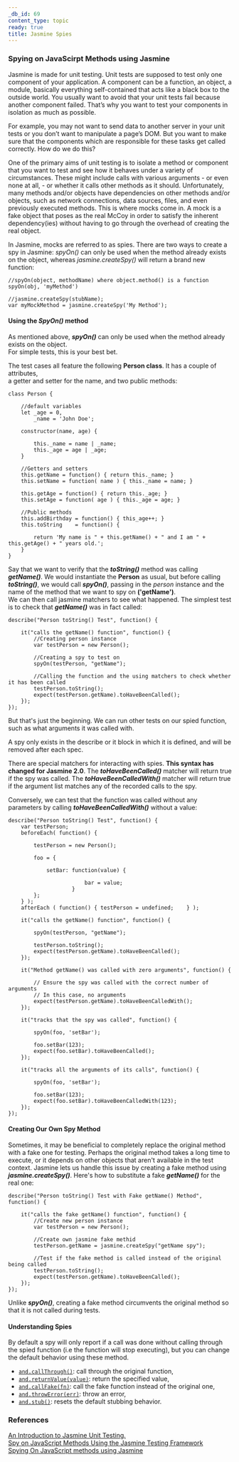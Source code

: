 ```yaml
---
_db_id: 69
content_type: topic
ready: true
title: Jasmine Spies
---
```


### Spying on JavaScirpt Methods using Jasmine

Jasmine is made for unit testing. Unit tests are supposed to test only one component of your application. A component can be a function, an object, a module, basically everything self-contained that acts like a black box to the outside world. You usually want to avoid that your unit tests fail because another component failed. That’s why you want to test your components in isolation as much as possible.

For example, you may not want to send data to another server in your unit tests or you don’t want to manipulate a page’s DOM. But you want to make sure that the components which are responsible for these tasks get called correctly. How do we do this?

One of the primary aims of unit testing is to isolate a method or component that you want to test and see how it behaves under a variety of circumstances. These might include calls with various arguments - or even none at all, - or whether it calls other methods as it should. Unfortunately, many methods and/or objects have dependencies on other methods and/or objects, such as network connections, data sources, files, and even previously executed methods. This is where mocks come in. A mock is a fake object that poses as the real McCoy in order to satisfy the inherent dependency(ies) without having to go through the overhead of creating the real object.

In Jasmine, mocks are referred to as spies. There are two ways to create a spy in Jasmine: *spyOn()* can only be used when the method already exists on the object, whereas *jasmine.createSpy()* will return a brand new function:

```
//spyOn(object, methodName) where object.method() is a function
spyOn(obj, 'myMethod')
 
//jasmine.createSpy(stubName);
var myMockMethod = jasmine.createSpy('My Method');

```

#### Using the *SpyOn()* method

As mentioned above, __*spyOn()*__ can only be used when the method already exists on the object.  
For simple tests, this is your best bet.

The test cases all feature the following __Person class__. It has a couple of attributes,   
a getter and setter for the name, and two public methods:

```
class Person {

    //default variables
    let _age = 0, 
        _name = 'John Doe';
    
    constructor(name, age) {

        this._name = name | _name;
        this._age = age | _age;
    }

    //Getters and setters
    this.getName = function() { return this._name; }
    this.setName = function( name ) { this._name = name; }

    this.getAge = function() { return this._age; }
    this.setAge = function( age ) { this._age = age; }

    //Public methods
    this.addBirthday = function() { this_age++; } 
    this.toString    = function() { 
    
        return 'My name is " + this.getName() + " and I am " + this.getAge() + " years old.'; 
    }
}

```

Say that we want to verify that the __*toString()*__ method was calling __*getName()*__. We would instantiate the __Person__ as usual, but before calling __*toString()*__, we would call __*spyOn()*__, passing in the *person* instance and the name of the method that we want to spy on __('getName')__.   
We can then call jasmine matchers to see what happened. The simplest test is to check that __*getName()*__ was in fact called:

```
describe("Person toString() Test", function() {

    it("calls the getName() function", function() {
        //Creating person instance
        var testPerson = new Person();

        //Creating a spy to test on
        spyOn(testPerson, "getName");

        //Calling the function and the using matchers to check whether it has been called
        testPerson.toString();
        expect(testPerson.getName).toHaveBeenCalled();
    });
});
```

But that's just the beginning. We can run other tests on our spied function, such as what arguments it was called with. 

A spy only exists in the describe or it block in which it is defined, and will be removed after each spec.

There are special matchers for interacting with spies. __This syntax has changed for Jasmine 2.0__. The __*toHaveBeenCalled()*__ matcher will return true if the spy was called. The __*toHaveBeenCalledWith()*__ matcher will return true if the argument list matches any of the recorded calls to the spy.

Conversely, we can test that the function was called without any parameters by calling __*toHaveBeenCalledWith()*__ without a value:

```
describe("Person toString() Test", function() {
    var testPerson;
    beforeEach( function() { 
        
        testPerson = new Person(); 

        foo = {

            setBar: function(value) {
                        
                        bar = value;
                    }
        };   
    } );   
    afterEach ( function() { testPerson = undefined;    } );
     
    it("calls the getName() function", function() {

        spyOn(testPerson, "getName");

        testPerson.toString();
        expect(testPerson.getName).toHaveBeenCalled();
    });
     
    it("Method getName() was called with zero arguments", function() {
        
        // Ensure the spy was called with the correct number of arguments
        // In this case, no arguments
        expect(testPerson.getName).toHaveBeenCalledWith();
    });

    it("tracks that the spy was called", function() {
        
        spyOn(foo, 'setBar');

        foo.setBar(123); 
        expect(foo.setBar).toHaveBeenCalled();
    });

    it("tracks all the arguments of its calls", function() {
        
        spyOn(foo, 'setBar');

        foo.setBar(123);
        expect(foo.setBar).toHaveBeenCalledWith(123);
    });
});
```

#### Creating Our Own Spy Method

Sometimes, it may be beneficial to completely replace the original method with a fake one for testing. Perhaps the original method takes a long time to execute, or it depends on other objects that aren't available in the test context. Jasmine lets us handle this issue by creating a fake method using __*jasmine.createSpy()*__. Here's how to substitute a fake __*getName()*__ for the real one:

```
describe("Person toString() Test with Fake getName() Method", function() {

    it("calls the fake getName() function", function() {
        //Create new person instance
        var testPerson = new Person();

        //Create own jasmine fake methid
        testPerson.getName = jasmine.createSpy("getName spy");

        //Test if the fake method is called instead of the original being called
        testPerson.toString();
        expect(testPerson.getName).toHaveBeenCalled();
    });
});
```

Unlike __*spyOn()*__, creating a fake method circumvents the original method so that it is not called during tests.

#### Understanding Spies

By default a spy will only report if a call was done without calling through the spied function (i.e the function will stop executing), but you can change the default behavior using these method.

- [``` and.callThrough() ```]( https://jasmine.github.io/2.0/introduction.html#section-Spies:_%3Ccode%3Eand.callThrough%3C/code%3E ): call through the original function,
- [``` and.returnValue(value) ```]( https://jasmine.github.io/2.0/introduction.html#section-Spies:_%3Ccode%3Eand.returnValue%3C/code%3E ):  return the specified value,
- [``` and.callFake(fn) ```]( https://jasmine.github.io/2.0/introduction.html#section-Spies:_%3Ccode%3Eand.callFake%3C/code%3E ): call the fake function instead of the original one,
- [``` and.throwError(err) ```]( https://jasmine.github.io/2.0/introduction.html#section-Spies:_%3Ccode%3Eand.throwError%3C/code%3E ): throw an error,
- [``` and.stub() ```]( https://jasmine.github.io/2.0/introduction.html#section-Spies:_%3Ccode%3Eand.stub%3C/code%3E ): resets the default stubbing behavior.

### References

[An Introduction to Jasmine Unit Testing.]( https://www.freecodecamp.org/news/jasmine-unit-testing-tutorial-4e757c2cbf42/#Understanding%20Spies )  
[Spy on JavaScript Methods Using the Jasmine Testing Framework]( https://www.htmlgoodies.com/html5/javascript/spy-on-javascript-methods-using-the-jasmine-testing-framework.html )  
[Spying On JavaScript methods using Jasmine]( https://blog.codeship.com/jasmine-spyon/ )